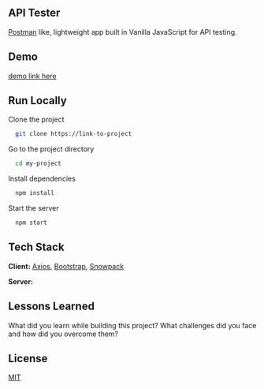 ## API Tester

[Postman](https://www.postman.com/) like, lightweight app built in Vanilla JavaScript for API testing.

## Demo

[demo link here]()

## Run Locally

Clone the project

```bash
  git clone https://link-to-project
```

Go to the project directory

```bash
  cd my-project
```

Install dependencies

```bash
  npm install
```

Start the server

```bash
  npm start
```

## Tech Stack

**Client:** [Axios](https://github.com/axios/axios), [Bootstrap](https://github.com/twbs/bootstrap), [Snowpack](https://github.com/snowpackjs/snowpack)

**Server:**

## Lessons Learned

What did you learn while building this project? What challenges did you face and how did you overcome them?

## License

[MIT](https://choosealicense.com/licenses/mit/)
